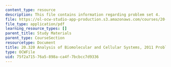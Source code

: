 ```yaml
---
content_type: resource
description: This file contains information regarding problem set 4.
file: https://ol-ocw-studio-app-production.s3.amazonaws.com/courses/20-320-analysis-of-biomolecular-and-cellular-systems-fall-2012/75f2a71576a5898aca4f7bcbcc7d9336_MIT20_320F12_2011_PS4.pdf
file_type: application/pdf
learning_resource_types: []
parent_title: Study Materials
parent_type: CourseSection
resourcetype: Document
title: 20.320 Analysis of Biomolecular and Cellular Systems, 2011 Problem Set 4
type: OCWFile
uid: 75f2a715-76a5-898a-ca4f-7bcbcc7d9336
---
```


